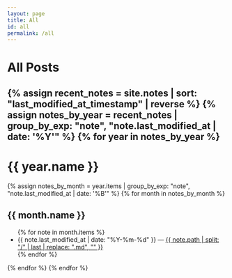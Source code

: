 ```yaml
---
layout: page
title: All
id: all
permalink: /all
---
```


# All Posts

<h2>
  {% assign recent_notes = site.notes | sort: "last_modified_at_timestamp" | reverse %}
  {% assign notes_by_year = recent_notes | group_by_exp: "note", "note.last_modified_at | date: '%Y'" %}
  {% for year in notes_by_year %}
    <h1>{{ year.name }}</h1>
    {% assign notes_by_month = year.items | group_by_exp: "note", "note.last_modified_at | date: '%B'" %}
    {% for month in notes_by_month %}
      <h2>{{ month.name }}</h2>
      <ul>
        {% for note in month.items %}
          <li>
            {{ note.last_modified_at | date: "%Y-%m-%d" }} — 
            <a class="internal-link" href="{{ site.baseurl }}{{ note.url }}">
              {{ note.path | split: "/" | last | replace: ".md", "" }}
            </a>
          </li>
        {% endfor %}
      </ul>
    {% endfor %}
  {% endfor %}
</h2>


<style>
  .wrapper {
    max-width: 46em;
  }
</style>
